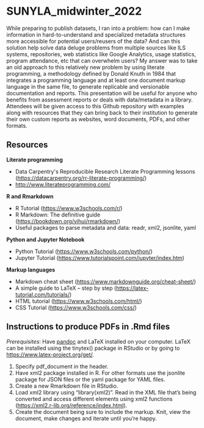 # SUNYLA_midwinter_2022

While preparing to publish datasets, I ran into a problem: how can I make information in hard-to-understand and specialized metadata structures more accessible for potential users/reusers of the data? And can this solution help solve data deluge problems from multiple sources like ILS systems, repositories, web statistics like Google Analytics, usage statistics, program attendance, etc that can overwhelm users? My answer was to take an old approach to this relatively new problem by using literate programming, a methodology defined by Donald Knuth in 1984 that integrates a programming language and at least one document markup language in the same file, to generate replicable and versionable documentation and reports. This presentation will be useful for anyone who benefits from assessment reports or deals with data/metadata in a library. Attendees will be given access to this Github repository with examples along with resources that they can bring back to their institution to generate their own custom reports as websites, word documents, PDFs, and other formats.

## Resources

**Literate programming**
- Data Carpentry's Reproducible Research Literate Programming lessons (<https://datacarpentry.org/rr-literate-programming/>)
- <http://www.literateprogramming.com/>

**R and Rmarkdown**

- R Tutorial (<https://www.w3schools.com/r/>) 
- R Markdown: The definitive guide (<https://bookdown.org/yihui/rmarkdown/>)
- Useful packages to parse metadata and data: readr, xml2, jsonlite, yaml

**Python and Jupyter Notebook**

- Python Tutorial (<https://www.w3schools.com/python/>) 
- Jupyter Tutorial (<https://www.tutorialspoint.com/jupyter/index.htm>) 

**Markup languages**

- Markdown cheat sheet (<https://www.markdownguide.org/cheat-sheet/>) 
- A simple guide to LaTeX – step by step (<https://latex-tutorial.com/tutorials/>) 
- HTML tutorial (<https://www.w3schools.com/html/>) 
- CSS Tutorial (<https://www.w3schools.com/css/>) 

## Instructions to produce PDFs in .Rmd files

*Prerequisites*: Have [pandoc](https://pandoc.org/installing.html) and LaTeX installed on your computer. LaTeX can be installed using the tinytex() package in RStudio or by going to <https://www.latex-project.org/get/>.

1. Specify pdf_document in the header.
2. Have xml2 package installed in R. For other formats use the jsonlite package for JSON files or the yaml package for YAML files.
3. Create a new Rmarkdown file in RStudio. 
4. Load xml2 library using “library(xml2)”. Read in the XML file that’s being converted and access different elements using xml2 functions (https://xml2.r-lib.org/reference/index.html).
5. Create the document being sure to include the markup. Knit, view the document, make changes and iterate until you’re happy.